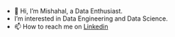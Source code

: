 - 👋 Hi, I’m Mishahal, a Data Enthusiast.
- I’m interested in Data Engineering and Data Science. 
- 📫 How to reach me on [Linkedin](https://www.linkedin.com/in/mishalsalim/)

<!---
thebadcoder96/thebadcoder96 is a ✨ special ✨ repository because its `README.md` (this file) appears on your GitHub profile.
You can click the Preview link to take a look at your changes.
--->
